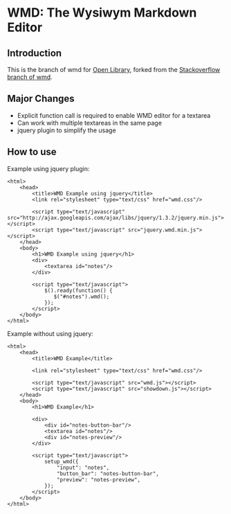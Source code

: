 WMD: The Wysiwym Markdown Editor
================================

Introduction
------------

This is the branch of wmd for [Open Library](http://openlibrary.org), forked from the [Stackoverflow branch of wmd](http://github.com/derobins/wmd).

Major Changes
-------------

* Explicit function call is required to enable WMD editor for a textarea
* Can work with multiple textareas in the same page
* jquery plugin to simplify the usage

How to use
----------

Example using jquery plugin:

    <html>
        <head>
            <title>WMD Example using jquery</title>
            <link rel="stylesheet" type="text/css" href="wmd.css"/>

            <script type="text/javascript" src="http://ajax.googleapis.com/ajax/libs/jquery/1.3.2/jquery.min.js"></script>
            <script type="text/javascript" src="jquery.wmd.min.js"></script>
        </head>
        <body>
            <h1>WMD Example using jquery</h1>
            <div>
                <textarea id="notes"/>
            </div>
    
            <script type="text/javascript">
                $().ready(function() {
                   $("#notes").wmd(); 
                });
            </script>
        </body>
    </html>
    
Example without using jquery:

    <html>
        <head>
            <title>WMD Example</title>
            
            <link rel="stylesheet" type="text/css" href="wmd.css"/>
            
            <script type="text/javascript" src="wmd.js"></script>
            <script type="text/javascript" src="showdown.js"></script>
        </head>
        <body>
            <h1>WMD Example</h1>

            <div>
                <div id="notes-button-bar"/>
                <textarea id="notes"/>
                <div id="notes-preview"/>
            </div>
    
            <script type="text/javascript">
                setup_wmd({
                    "input": "notes",
                    "button_bar": "notes-button-bar",
                    "preview": "notes-preview",
                });
            </script>
        </body>
    </html>